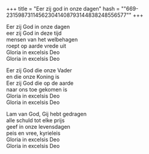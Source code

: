 +++
title = "Eer zij god in onze dagen"
hash = "\"669-231598731145623041408793144838248556577\""
+++

Eer zij God in onze dagen  
eer zij God in deze tijd  
mensen van het welbehagen  
roept op aarde vrede uit  
Gloria in excelsis Deo  
Gloria in excelsis Deo

Eer zij God die onze Vader  
en die onze Koning is  
Eer zij God die op de aarde  
naar ons toe gekomen is  
Gloria in excelsis Deo  
Gloria in excelsis Deo

Lam van God, Gij hebt gedragen  
alle schuld tot elke prijs  
geef in onze levensdagen  
peis en vree, kyrieleis  
Gloria in excelsis Deo  
Gloria in excelsis Deo